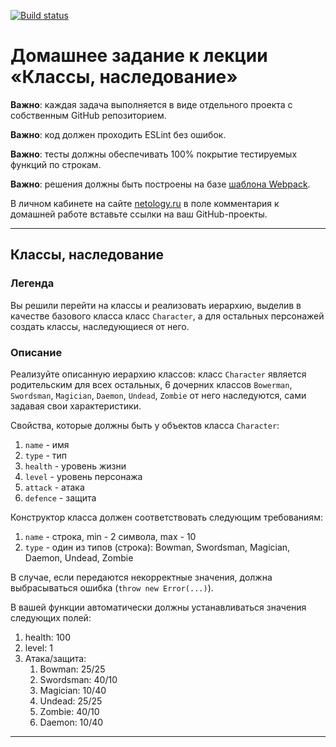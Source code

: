 [![Build status](https://ci.appveyor.com/api/projects/status/rhtinqfd5vlgm243/branch/master?svg=true)](https://ci.appveyor.com/project/Sergius92739/ajs-5-1-classes-inheritance/branch/master)

# Домашнее задание к лекции «Классы, наследование»

**Важно**: каждая задача выполняется в виде отдельного проекта с собственным GitHub репозиторием.

**Важно**: код должен проходить ESLint без ошибок.

**Важно**: тесты должны обеспечивать 100% покрытие тестируемых функций по строкам.

**Важно**: решения должны быть построены на базе [шаблона Webpack](/ci-template).

В личном кабинете на сайте [netology.ru](http://netology.ru/) в поле комментария к домашней работе вставьте ссылки на ваш GitHub-проекты.

---

## Классы, наследование

### Легенда

Вы решили перейти на классы и реализовать иерархию, выделив в качестве базового класса класс `Character`, а для остальных персонажей создать классы, наследующиеся от него.

### Описание

Реализуйте описанную иерархию классов: класс `Character` является родительским для всех остальных, 6 дочерних классов `Bowerman`, `Swordsman`, `Magician`, `Daemon`, `Undead`, `Zombie` от него наследуются, сами задавая свои характеристики.

Свойства, которые должны быть у объектов класса `Character`:
1. `name` - имя
1. `type` - тип
1. `health` - уровень жизни
1. `level` - уровень персонажа
1. `attack` - атака
1. `defence` - защита

Конструктор класса должен соответствовать следующим требованиям:
1. `name` - строка, min - 2 символа, max - 10
1. `type` - один из типов (строка): Bowman, Swordsman, Magician, Daemon, Undead, Zombie

В случае, если передаются некорректные значения, должна выбрасываться ошибка (`throw new Error(...)`).

В вашей функции автоматически должны устанавливаться значения следующих полей:
1. health: 100
1. level: 1
1. Атака/защита:
    1. Bowman: 25/25
    1. Swordsman: 40/10
    1. Magician: 10/40
    1. Undead: 25/25
    1. Zombie: 40/10
    1. Daemon: 10/40

---
